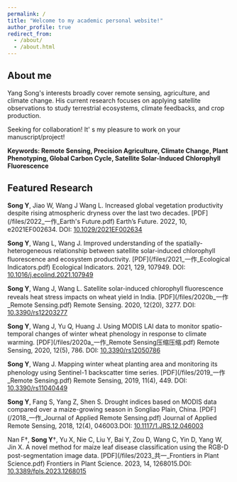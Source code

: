 ```yaml
---
permalink: /
title: "Welcome to my academic personal website!"
author_profile: true
redirect_from: 
  - /about/
  - /about.html
---
```

## About me
Yang Song's interests broadly cover remote sensing, agriculture, and climate change. His current research focuses on applying satellite observations to study terrestrial ecosystems, climate feedbacks, and crop production.

Seeking for collaboration! It' s my pleasure to work on your manuscript/project!

**Keywords: Remote Sensing, Precision Agriculture, Climate Change, Plant Phenotyping, Global Carbon Cycle, Satellite Solar-Induced Chlorophyll Fluorescence**

## Featured Research

**Song Y**, Jiao W, Wang J Wang L. Increased global vegetation productivity despite rising atmospheric dryness over the last two decades. [PDF](/files/2022_一作_Earth's Future.pdf) Earth’s Future. 2022, 10, e2021EF002634. DOI: [10.1029/2021EF002634](https://doi.org/10.1029/2021EF002634)

**Song Y**, Wang L, Wang J. Improved understanding of the spatially-heterogeneous relationship between satellite solar-induced chlorophyll fluorescence and ecosystem productivity. [PDF](/files/2021_一作_Ecological Indicators.pdf) Ecological Indicators. 2021, 129, 107949. DOI: [10.1016/j.ecolind.2021.107949](https://doi.org/10.1016/j.ecolind.2021.107949)

**Song Y**, Wang J, Wang L. Satellite solar-induced chlorophyll fluorescence reveals heat stress impacts on wheat yield in India. [PDF](/files/2020b_一作_Remote Sensing.pdf) Remote Sensing. 2020, 12(20), 3277. DOI: [10.3390/rs12203277](https://doi.org/10.3390/rs12203277)

**Song Y**, Wang J, Yu Q, Huang J. Using MODIS LAI data to monitor spatio-temporal changes of winter wheat phenology in response to climate warming. [PDF](/files/2020a_一作_Remote Sensing压缩压缩.pdf) Remote Sensing, 2020, 12(5), 786. DOI: [10.3390/rs12050786](https://doi.org/10.3390/rs12050786)

**Song Y**, Wang J. Mapping winter wheat planting area and monitoring its phenology using Sentinel-1 backscatter time series. [PDF](/files/2019_一作_Remote Sensing.pdf) Remote Sensing, 2019, 11(4), 449. DOI: [10.3390/rs11040449](https://doi.org/10.3390/rs11040449)

**Song Y**, Fang S, Yang Z, Shen S. Drought indices based on MODIS data compared over a maize-growing season in Songliao Plain, China. [PDF](/2018_一作_Journal of Applied Remote Sensing.pdf) Journal of Applied Remote Sensing, 2018, 12(4), 046003.DOI: [10.1117/1.JRS.12.046003](http://dx.doi.org/10.1117/1.JRS.12.046003)

Nan F†, **Song Y**†, Yu X, Nie C, Liu Y, Bai Y, Zou D, Wang C, Yin D, Yang W, Jin X. A novel method for maize leaf disease classification using the RGB-D post-segmentation image data. [PDF](/files/2023_共一_Frontiers in Plant Science.pdf) Frontiers in Plant Science. 2023, 14, 1268015.DOI: [10.3389/fpls.2023.1268015](https://doi.org/10.3389/fpls.2023.1268015)
